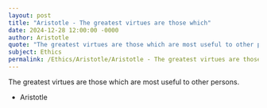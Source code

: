 ```yaml
---
layout: post
title: "Aristotle - The greatest virtues are those which"
date: 2024-12-28 12:00:00 -0000
author: Aristotle
quote: "The greatest virtues are those which are most useful to other persons."
subject: Ethics
permalink: /Ethics/Aristotle/Aristotle - The greatest virtues are those which
---
```


The greatest virtues are those which are most useful to other persons.

- Aristotle
